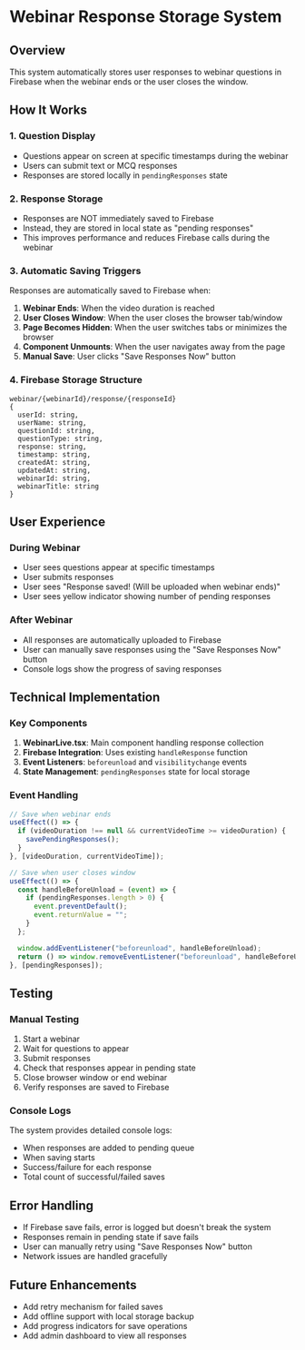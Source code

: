 # Webinar Response Storage System

## Overview

This system automatically stores user responses to webinar questions in Firebase when the webinar ends or the user closes the window.

## How It Works

### 1. Question Display

- Questions appear on screen at specific timestamps during the webinar
- Users can submit text or MCQ responses
- Responses are stored locally in `pendingResponses` state

### 2. Response Storage

- Responses are NOT immediately saved to Firebase
- Instead, they are stored in local state as "pending responses"
- This improves performance and reduces Firebase calls during the webinar

### 3. Automatic Saving Triggers

Responses are automatically saved to Firebase when:

1. **Webinar Ends**: When the video duration is reached
2. **User Closes Window**: When the user closes the browser tab/window
3. **Page Becomes Hidden**: When the user switches tabs or minimizes the browser
4. **Component Unmounts**: When the user navigates away from the page
5. **Manual Save**: User clicks "Save Responses Now" button

### 4. Firebase Storage Structure

```
webinar/{webinarId}/response/{responseId}
{
  userId: string,
  userName: string,
  questionId: string,
  questionType: string,
  response: string,
  timestamp: string,
  createdAt: string,
  updatedAt: string,
  webinarId: string,
  webinarTitle: string
}
```

## User Experience

### During Webinar

- User sees questions appear at specific timestamps
- User submits responses
- User sees "Response saved! (Will be uploaded when webinar ends)"
- User sees yellow indicator showing number of pending responses

### After Webinar

- All responses are automatically uploaded to Firebase
- User can manually save responses using the "Save Responses Now" button
- Console logs show the progress of saving responses

## Technical Implementation

### Key Components

1. **WebinarLive.tsx**: Main component handling response collection
2. **Firebase Integration**: Uses existing `handleResponse` function
3. **Event Listeners**: `beforeunload` and `visibilitychange` events
4. **State Management**: `pendingResponses` state for local storage

### Event Handling

```javascript
// Save when webinar ends
useEffect(() => {
  if (videoDuration !== null && currentVideoTime >= videoDuration) {
    savePendingResponses();
  }
}, [videoDuration, currentVideoTime]);

// Save when user closes window
useEffect(() => {
  const handleBeforeUnload = (event) => {
    if (pendingResponses.length > 0) {
      event.preventDefault();
      event.returnValue = "";
    }
  };

  window.addEventListener("beforeunload", handleBeforeUnload);
  return () => window.removeEventListener("beforeunload", handleBeforeUnload);
}, [pendingResponses]);
```

## Testing

### Manual Testing

1. Start a webinar
2. Wait for questions to appear
3. Submit responses
4. Check that responses appear in pending state
5. Close browser window or end webinar
6. Verify responses are saved to Firebase

### Console Logs

The system provides detailed console logs:

- When responses are added to pending queue
- When saving starts
- Success/failure for each response
- Total count of successful/failed saves

## Error Handling

- If Firebase save fails, error is logged but doesn't break the system
- Responses remain in pending state if save fails
- User can manually retry using "Save Responses Now" button
- Network issues are handled gracefully

## Future Enhancements

- Add retry mechanism for failed saves
- Add offline support with local storage backup
- Add progress indicators for save operations
- Add admin dashboard to view all responses

